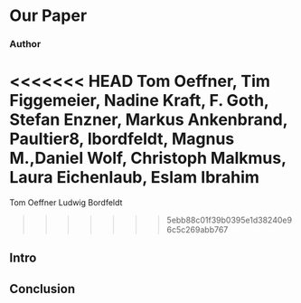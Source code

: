 # Our Paper

### Author
<<<<<<< HEAD
Tom Oeffner, Tim Figgemeier, Nadine Kraft, F. Goth, Stefan Enzner, Markus Ankenbrand, Paultier8, lbordfeldt, Magnus M.,Daniel Wolf, Christoph Malkmus, Laura Eichenlaub, Eslam Ibrahim
=======


Tom Oeffner Ludwig Bordfeldt


>>>>>>> 5ebb88c01f39b0395e1d38240e96c5c269abb767

## Intro


## Conclusion

